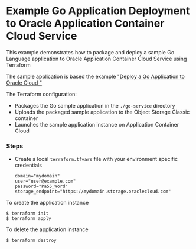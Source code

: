 Example Go Application Deployment to Oracle Application Container Cloud Service
===============================================================================

This example demonstrates how to package and deploy a sample Go Language application to Oracle Application Container Cloud Service using Terraform

The sample application is based the example ["Deploy a Go Application to Oracle Cloud
"](http://www.oracle.com/webfolder/technetwork/tutorials/obe/cloud/apaas/go/getting-started-go-accs/getting-started-go-accs.html)

The Terraform configuration:

- Packages the Go sample application in the `./go-service` directory
- Uploads the packaged sample application to the Object Storage Classic container
- Launches the sample application instance on Application Container Cloud


### Steps

- Create a local `terraform.tfvars` file with your environment specific credentials

  ```
  domain="mydomain"
  user="user@example.com"
  password="Pa55_Word"
  storage_endpoint="https://mydomain.storage.oraclecloud.com"
  ```

To create the application instance

```
$ terraform init
$ terraform apply
```

To delete the application instance

```
$ terraform destroy
```
